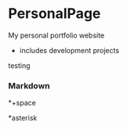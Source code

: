 # PersonalPage

My personal portfolio website
  * includes development projects

testing

### Markdown

*+space

*asterisk

